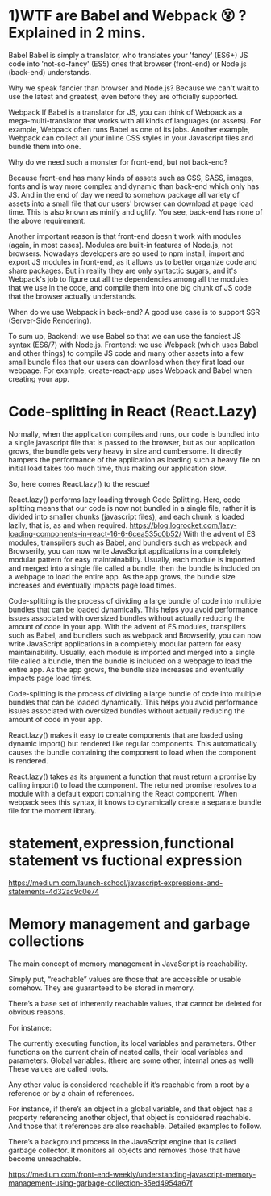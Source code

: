  # 1)WTF are Babel and Webpack 😵 ? Explained in 2 mins. #
Babel
Babel is simply a translator, who translates your 'fancy' (ES6+) JS code into 'not-so-fancy' (ES5) ones that browser (front-end) or Node.js (back-end) understands.

Why we speak fancier than browser and Node.js? Because we can't wait to use the latest and greatest, even before they are officially supported.

Webpack
If Babel is a translator for JS, you can think of Webpack as a mega-multi-translator that works with all kinds of languages (or assets). For example, Webpack often runs Babel as one of its jobs. Another example, Webpack can collect all your inline CSS styles in your Javascript files and bundle them into one.

Why do we need such a monster for front-end, but not back-end?

Because front-end has many kinds of assets such as CSS, SASS, images, fonts and is way more complex and dynamic than back-end which only has JS. And in the end of day we need to somehow package all variety of assets into a small file that our users' browser can download at page load time. This is also known as minify and uglify. You see, back-end has none of the above requirement.

Another important reason is that front-end doesn't work with modules (again, in most cases). Modules are built-in features of Node.js, not browsers. Nowadays developers are so used to npm install, import and export JS modules in front-end, as it allows us to better organize code and share packages. But in reality they are only syntactic sugars, and it's Webpack's job to figure out all the dependencies among all the modules that we use in the code, and compile them into one big chunk of JS code that the browser actually understands.

When do we use Webpack in back-end? A good use case is to support SSR (Server-Side Rendering).

To sum up,
Backend: we use Babel so that we can use the fanciest JS syntax (ES6/7) with Node.js.
Frontend: we use Webpack (which uses Babel and other things) to compile JS code and many other assets into a few small bundle files that our users can download when they first load our webpage. For example, create-react-app uses Webpack and Babel when creating your app.

# Code-splitting in React (React.Lazy)  #
Normally, when the application compiles and runs, our code is bundled into a single javascript file that is passed to the browser, but as our application grows, the bundle gets very heavy in size and cumbersome. It directly hampers the performance of the application as loading such a heavy file on initial load takes too much time, thus making our application slow.

So, here comes React.lazy() to the rescue!


React.lazy() performs lazy loading through Code Splitting. Here, code splitting means that our code is now not bundled in a single file, rather it is divided into smaller chunks (javascript files), and each chunk is loaded lazily, that is, as and when required.
https://blog.logrocket.com/lazy-loading-components-in-react-16-6-6cea535c0b52/
With the advent of ES modules, transpilers such as Babel, and bundlers such as webpack and Browserify, you can now write JavaScript applications in a completely modular pattern for easy maintainability. Usually, each module is imported and merged into a single file called a bundle, then the bundle is included on a webpage to load the entire app. As the app grows, the bundle size increases and eventually impacts page load times.

Code-splitting is the process of dividing a large bundle of code into multiple bundles that can be loaded dynamically. This helps you avoid performance issues associated with oversized bundles without actually reducing the amount of code in your app.
With the advent of ES modules, transpilers such as Babel, and bundlers such as webpack and Browserify, you can now write JavaScript applications in a completely modular pattern for easy maintainability. Usually, each module is imported and merged into a single file called a bundle, then the bundle is included on a webpage to load the entire app. As the app grows, the bundle size increases and eventually impacts page load times.

Code-splitting is the process of dividing a large bundle of code into multiple bundles that can be loaded dynamically. This helps you avoid performance issues associated with oversized bundles without actually reducing the amount of code in your app.

React.lazy() makes it easy to create components that are loaded using dynamic import() but rendered like regular components. This automatically causes the bundle containing the component to load when the component is rendered.

React.lazy() takes as its argument a function that must return a promise by calling import() to load the component. The returned promise resolves to a module with a default export containing the React component.
When webpack sees this syntax, it knows to dynamically create a separate bundle file for the moment library.
# statement,expression,functional statement vs fuctional expression
https://medium.com/launch-school/javascript-expressions-and-statements-4d32ac9c0e74
# Memory management and garbage collections
The main concept of memory management in JavaScript is reachability.

Simply put, “reachable” values are those that are accessible or usable somehow. They are guaranteed to be stored in memory.

There’s a base set of inherently reachable values, that cannot be deleted for obvious reasons.

For instance:

The currently executing function, its local variables and parameters.
Other functions on the current chain of nested calls, their local variables and parameters.
Global variables.
(there are some other, internal ones as well)
These values are called roots.

Any other value is considered reachable if it’s reachable from a root by a reference or by a chain of references.

For instance, if there’s an object in a global variable, and that object has a property referencing another object, that object is considered reachable. And those that it references are also reachable. Detailed examples to follow.

There’s a background process in the JavaScript engine that is called garbage collector. It monitors all objects and removes those that have become unreachable.

https://medium.com/front-end-weekly/understanding-javascript-memory-management-using-garbage-collection-35ed4954a67f

